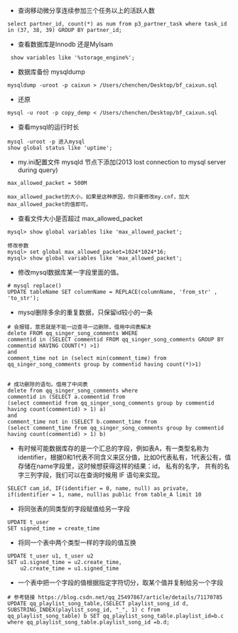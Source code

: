 + 查询移动微分享连续参加三个任务以上的活跃人数
```
select partner_id, count(*) as num from p3_partner_task where task_id in (37, 38, 39) GROUP BY partner_id; 
```

+ 查看数据库是Innodb 还是MyIsam 
```
 show variables like '%storage_engine%';
```
+ 数据库备份 mysqldump 
```
mysqldump -uroot -p caixun > /Users/chenchen/Desktop/bf_caixun.sql
```
+ 还原
```
mysql -u root -p copy_demp < /Users/chenchen/Desktop/bf_caixun.sql 
```
+ 查看mysql的运行时长
```
mysql -uroot -p 进入mysql
show global status like 'uptime';
```
+ my.ini配置文件 mysqld 节点下添加(2013 lost connection to mysql server during query)
```
max_allowed_packet = 500M

max_allowed_packet的大小，如果是这种原因，你只要修改my.cnf，加大max_allowed_packet的值即可。
```

+ 查看文件大小是否超过 max_allowed_packet
```
mysql> show global variables like 'max_allowed_packet';

修改参数
mysql> set global max_allowed_packet=1024*1024*16;
mysql> show global variables like 'max_allowed_packet';

```
- 修改mysql数据库某一字段里面的值。
```
# mysql replace()
UPDATE tableName SET columnName = REPLACE(columnName, 'from_str' , 'to_str');
```
- mysql删除多余的重复数据，只保留id较小的一条
```
# 会报错，意思就是不能一边查寻一边删除，借用中间表解决
delete FROM qq_singer_song_comments WHERE 
commentid in (SELECT commentid FROM qq_singer_song_comments GROUP BY commentid HAVING COUNT(*) >1)
and 
comment_time not in (select min(comment_time) from qq_singer_song_comments group by commentid having count(*)>1)


# 成功删除的语句。借用了中间表
delete from qq_singer_song_comments where 
commentid in (SELECT a.commentid from
(select commentid from qq_singer_song_comments group by commentid having count(commentid) > 1) a)
and 
comment_time not in (SELECT b.comment_time from 
(select comment_time from qq_singer_song_comments group by commentid having count(commentid) > 1) b)

```

- 有时候可能数据库存的是一个汇总的字段，例如表A，有一类型名称为identifier，根据0和1代表不同含义来区分值，比如0代表私有，1代表公有，值存储在name字段里，这时候想获得这样的结果：id， 私有的名字， 共有的名字三列字段，我们可以在查询时候用 IF 语句来实现。
```
SELECT cam_id, IF(identifier = 0, name, null) as private, if(identifier = 1, name, null)as public from table_A limit 10
```

- 将同张表的同类型的字段赋值给另一字段
```
UPDATE t_user  
SET signed_time = create_time 
```
- 将同一个表中两个类型一样的字段的值互换
```
UPDATE t_user u1, t_user u2 
SET u1.signed_time = u2.create_time,  
    u2.create_time = u1.signed_time  
```

- 一个表中把一个字段的值根据指定字符切分，取某个值并复制给另一个字段
```
# 参考链接 https://blog.csdn.net/qq_25497867/article/details/71170785
UPDATE qq_playlist_song_table,(SELECT playlist_song_id d, SUBSTRING_INDEX(playlist_song_id, "_", 1) c from qq_playlist_song_table) b SET qq_playlist_song_table.playlist_id=b.c where qq_playlist_song_table.playlist_song_id =b.d;
```
